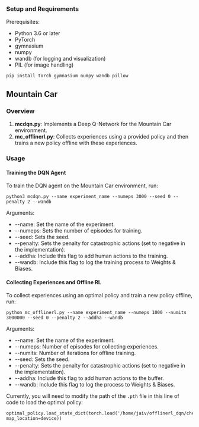 ### Setup and Requirements
Prerequisites:
- Python 3.6 or later
- PyTorch
- gymnasium
- numpy
- wandb (for logging and visualization)
- PIL (for image handling)
```
pip install torch gymnasium numpy wandb pillow
```

## Mountain Car

### Overview
1. **mcdqn.py**: Implements a Deep Q-Network for the Mountain Car environment.
2. **mc_offlinerl.py**: Collects experiences using a provided policy and then trains a new policy offline with these experiences.

### Usage
#### Training the DQN Agent
To train the DQN agent on the Mountain Car environment, run:
```
python3 mcdqn.py --name experiment_name --numeps 3000 --seed 0 --penalty 2 --wandb
```
Arguments:
- --name: Set the name of the experiment.
- --numeps: Sets the number of episodes for training.
- --seed: Sets the seed.
- --penalty: Sets the penalty for catastrophic actions (set to negative in the implementation).
- --addha: Include this flag to add human actions to the training.
- --wandb: Include this flag to log the training process to Weights & Biases.

#### Collecting Experiences and Offline RL
To collect experiences using an optimal policy and train a new policy offline, run:
```
python mc_offlinerl.py --name experiment_name --numeps 1000 --numits 3000000 --seed 0 --penalty 2 --addha --wandb
```
Arguments:
- --name: Set the name of the experiment.
- --numeps: Number of episodes for collecting experiences.
- --numits: Number of iterations for offline training.
- --seed: Sets the seed.
- --penalty: Sets the penalty for catastrophic actions (set to negative in the implementation).
- --addha: Include this flag to add human actions to the buffer.
- --wandb: Include this flag to log the process to Weights & Biases.

Currently, you will need to modify the path of the `.pth` file in this line of code to load the optimal policy:
```
optimal_policy.load_state_dict(torch.load('/home/jaiv/offlinerl_dqn/checkpoints/mc_hirl_v1_s0/mc_dqn_2500.pth', map_location=device))
```
